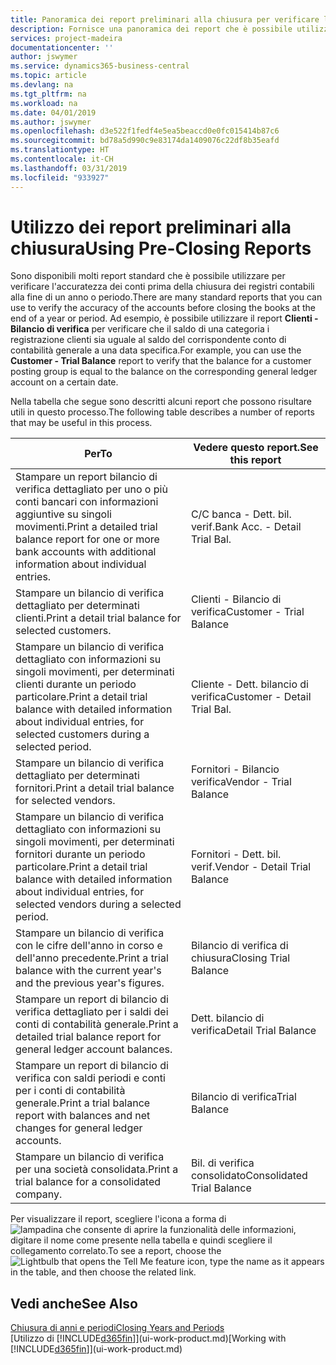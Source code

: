 ```yaml
---
title: Panoramica dei report preliminari alla chiusura per verificare l'accuratezza dei conti | Documenti Microsoft
description: Fornisce una panoramica dei report che è possibile utilizzare per verificare l'accuratezza dei conti prima della chiusura dei registri contabili alla fine di un anno o periodo.
services: project-madeira
documentationcenter: ''
author: jswymer
ms.service: dynamics365-business-central
ms.topic: article
ms.devlang: na
ms.tgt_pltfrm: na
ms.workload: na
ms.date: 04/01/2019
ms.author: jswymer
ms.openlocfilehash: d3e522f1fedf4e5ea5beaccd0e0fc015414b87c6
ms.sourcegitcommit: bd78a5d990c9e83174da1409076c22df8b35eafd
ms.translationtype: HT
ms.contentlocale: it-CH
ms.lasthandoff: 03/31/2019
ms.locfileid: "933927"
---
```

# <a name="using-pre-closing-reports"></a><span data-ttu-id="5ec8c-103">Utilizzo dei report preliminari alla chiusura</span><span class="sxs-lookup"><span data-stu-id="5ec8c-103">Using Pre-Closing Reports</span></span>
<span data-ttu-id="5ec8c-104">Sono disponibili molti report standard che è possibile utilizzare per verificare l'accuratezza dei conti prima della chiusura dei registri contabili alla fine di un anno o periodo.</span><span class="sxs-lookup"><span data-stu-id="5ec8c-104">There are many standard reports that you can use to verify the accuracy of the accounts before closing the books at the end of a year or period.</span></span> <span data-ttu-id="5ec8c-105">Ad esempio, è possibile utilizzare il report **Clienti - Bilancio di verifica** per verificare che il saldo di una categoria i registrazione clienti sia uguale al saldo del corrispondente conto di contabilità generale a una data specifica.</span><span class="sxs-lookup"><span data-stu-id="5ec8c-105">For example, you can use the **Customer - Trial Balance** report to verify that the balance for a customer posting group is equal to the balance on the corresponding general ledger account on a certain date.</span></span>

<span data-ttu-id="5ec8c-106">Nella tabella che segue sono descritti alcuni report che possono risultare utili in questo processo.</span><span class="sxs-lookup"><span data-stu-id="5ec8c-106">The following table describes a number of reports that may be useful in this process.</span></span>

| <span data-ttu-id="5ec8c-107">Per</span><span class="sxs-lookup"><span data-stu-id="5ec8c-107">To</span></span> | <span data-ttu-id="5ec8c-108">Vedere questo report.</span><span class="sxs-lookup"><span data-stu-id="5ec8c-108">See this report</span></span> |
| --- | --- |
| <span data-ttu-id="5ec8c-109">Stampare un report bilancio di verifica dettagliato per uno o più conti bancari con informazioni aggiuntive su singoli movimenti.</span><span class="sxs-lookup"><span data-stu-id="5ec8c-109">Print a detailed trial balance report for one or more bank accounts with additional information about individual entries.</span></span> |<span data-ttu-id="5ec8c-110">C/C banca - Dett. bil. verif.</span><span class="sxs-lookup"><span data-stu-id="5ec8c-110">Bank Acc. - Detail Trial Bal.</span></span> |
| <span data-ttu-id="5ec8c-111">Stampare un bilancio di verifica dettagliato per determinati clienti.</span><span class="sxs-lookup"><span data-stu-id="5ec8c-111">Print a detail trial balance for selected customers.</span></span> |<span data-ttu-id="5ec8c-112">Clienti - Bilancio di verifica</span><span class="sxs-lookup"><span data-stu-id="5ec8c-112">Customer - Trial Balance</span></span> |
| <span data-ttu-id="5ec8c-113">Stampare un bilancio di verifica dettagliato con informazioni su singoli movimenti, per determinati clienti durante un periodo particolare.</span><span class="sxs-lookup"><span data-stu-id="5ec8c-113">Print a detail trial balance with detailed information about individual entries, for selected customers during a selected period.</span></span> |<span data-ttu-id="5ec8c-114">Cliente - Dett. bilancio di verifica</span><span class="sxs-lookup"><span data-stu-id="5ec8c-114">Customer - Detail Trial Bal.</span></span> |
| <span data-ttu-id="5ec8c-115">Stampare un bilancio di verifica dettagliato per determinati fornitori.</span><span class="sxs-lookup"><span data-stu-id="5ec8c-115">Print a detail trial balance for selected vendors.</span></span> |<span data-ttu-id="5ec8c-116">Fornitori - Bilancio verifica</span><span class="sxs-lookup"><span data-stu-id="5ec8c-116">Vendor - Trial Balance</span></span> |
| <span data-ttu-id="5ec8c-117">Stampare un bilancio di verifica dettagliato con informazioni su singoli movimenti, per determinati fornitori durante un periodo particolare.</span><span class="sxs-lookup"><span data-stu-id="5ec8c-117">Print a detail trial balance with detailed information about individual entries, for selected vendors during a selected period.</span></span> |<span data-ttu-id="5ec8c-118">Fornitori - Dett. bil. verif.</span><span class="sxs-lookup"><span data-stu-id="5ec8c-118">Vendor - Detail Trial Balance</span></span> |
| <span data-ttu-id="5ec8c-119">Stampare un bilancio di verifica con le cifre dell'anno in corso e dell'anno precedente.</span><span class="sxs-lookup"><span data-stu-id="5ec8c-119">Print a trial balance with the current year's and the previous year's figures.</span></span> |<span data-ttu-id="5ec8c-120">Bilancio di verifica di chiusura</span><span class="sxs-lookup"><span data-stu-id="5ec8c-120">Closing Trial Balance</span></span> |
| <span data-ttu-id="5ec8c-121">Stampare un report di bilancio di verifica dettagliato per i saldi dei conti di contabilità generale.</span><span class="sxs-lookup"><span data-stu-id="5ec8c-121">Print a detailed trial balance report for general ledger account balances.</span></span> |<span data-ttu-id="5ec8c-122">Dett. bilancio di verifica</span><span class="sxs-lookup"><span data-stu-id="5ec8c-122">Detail Trial Balance</span></span> |
| <span data-ttu-id="5ec8c-123">Stampare un report di bilancio di verifica con saldi periodi e conti per i conti di contabilità generale.</span><span class="sxs-lookup"><span data-stu-id="5ec8c-123">Print a trial balance report with balances and net changes for general ledger accounts.</span></span> |<span data-ttu-id="5ec8c-124">Bilancio di verifica</span><span class="sxs-lookup"><span data-stu-id="5ec8c-124">Trial Balance</span></span> |
| <span data-ttu-id="5ec8c-125">Stampare un bilancio di verifica per una società consolidata.</span><span class="sxs-lookup"><span data-stu-id="5ec8c-125">Print a trial balance for a consolidated company.</span></span> |<span data-ttu-id="5ec8c-126">Bil. di verifica consolidato</span><span class="sxs-lookup"><span data-stu-id="5ec8c-126">Consolidated Trial Balance</span></span> |

<span data-ttu-id="5ec8c-127">Per visualizzare il report, scegliere l'icona a forma di ![lampadina che consente di aprire la funzionalità delle informazioni](media/ui-search/search_small.png "Informazioni sull'operazione che si desidera eseguire"), digitare il nome come presente nella tabella e quindi scegliere il collegamento correlato.</span><span class="sxs-lookup"><span data-stu-id="5ec8c-127">To see a report, choose the ![Lightbulb that opens the Tell Me feature](media/ui-search/search_small.png "Tell me what you want to do") icon, type the name as it appears in the table, and then choose the related link.</span></span>

## <a name="see-also"></a><span data-ttu-id="5ec8c-128">Vedi anche</span><span class="sxs-lookup"><span data-stu-id="5ec8c-128">See Also</span></span>
[<span data-ttu-id="5ec8c-129">Chiusura di anni e periodi</span><span class="sxs-lookup"><span data-stu-id="5ec8c-129">Closing Years and Periods</span></span>](year-close-years-periods.md)  
<span data-ttu-id="5ec8c-130">[Utilizzo di [!INCLUDE[d365fin](includes/d365fin_md.md)]](ui-work-product.md)</span><span class="sxs-lookup"><span data-stu-id="5ec8c-130">[Working with [!INCLUDE[d365fin](includes/d365fin_md.md)]](ui-work-product.md)</span></span>

